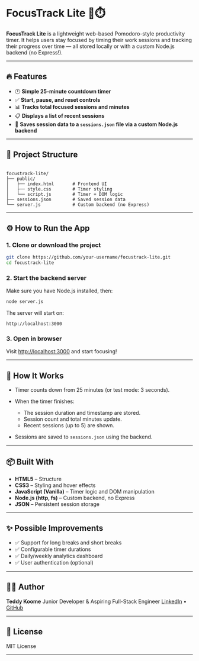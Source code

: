 # FocusTrack Lite 🧠⏱️

**FocusTrack Lite** is a lightweight web-based Pomodoro-style productivity timer. It helps users stay focused by timing their work sessions and tracking their progress over time — all stored locally or with a custom Node.js backend (no Express!).

---

## 🔥 Features

- 🕐 **Simple 25-minute countdown timer**
- ✅ **Start, pause, and reset controls**
- 📊 **Tracks total focused sessions and minutes**
- 📋 **Displays a list of recent sessions**
- 💾 **Saves session data to a `sessions.json` file via a custom Node.js backend**

---

## 📁 Project Structure

```

focustrack-lite/
├── public/
│   ├── index.html       # Frontend UI
│   ├── style.css        # Timer styling
│   └── script.js        # Timer + DOM logic
├── sessions.json        # Saved session data
└── server.js            # Custom backend (no Express)

````

---

## ⚙️ How to Run the App

### 1. Clone or download the project

```bash
git clone https://github.com/your-username/focustrack-lite.git
cd focustrack-lite
````

### 2. Start the backend server

Make sure you have Node.js installed, then:

```bash
node server.js
```

The server will start on:

```
http://localhost:3000
```

### 3. Open in browser

Visit [http://localhost:3000](http://localhost:3000) and start focusing!

---

## 🧠 How It Works

* Timer counts down from 25 minutes (or test mode: 3 seconds).
* When the timer finishes:

  * The session duration and timestamp are stored.
  * Session count and total minutes update.
  * Recent sessions (up to 5) are shown.
* Sessions are saved to `sessions.json` using the backend.

---

## 📦 Built With

* **HTML5** – Structure
* **CSS3** – Styling and hover effects
* **JavaScript (Vanilla)** – Timer logic and DOM manipulation
* **Node.js (http, fs)** – Custom backend, no Express
* **JSON** – Persistent session storage

---

## ✨ Possible Improvements

* ✅ Support for long breaks and short breaks
* ✅ Configurable timer durations
* ✅ Daily/weekly analytics dashboard
* ✅ User authentication (optional)

---

## 🧑‍💻 Author

**Teddy Koome**
Junior Developer & Aspiring Full-Stack Engineer
[LinkedIn](https://linkedin.com/MukiiriKoome) • [GitHub](https://github.com/MukiiriKoome)

---

## 📄 License

MIT License

---

```


